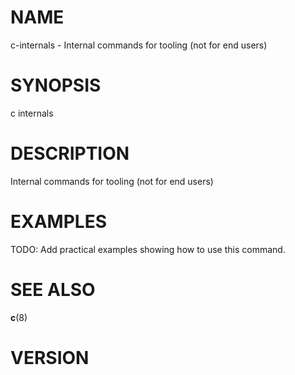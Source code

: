 # NAME

c-internals - Internal commands for tooling (not for end users)

# SYNOPSIS

c internals

# DESCRIPTION

Internal commands for tooling (not for end users)

<!-- BEGIN GENERATED OPTIONS -->
<!-- END GENERATED OPTIONS -->

# EXAMPLES

TODO: Add practical examples showing how to use this command.

# SEE ALSO

**c**(8)

# VERSION

<!-- VERSION PLACEHOLDER -->
